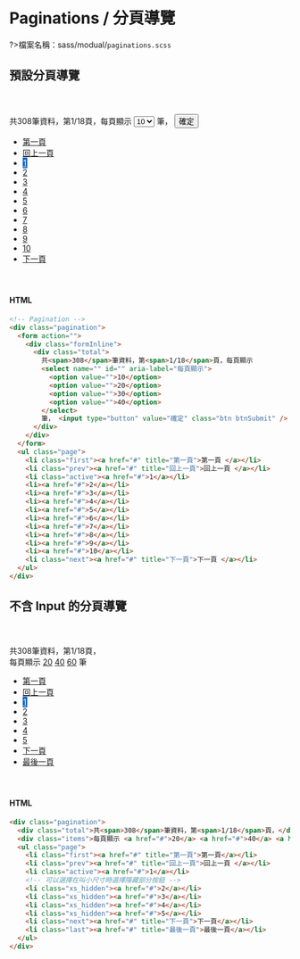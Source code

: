 # Paginations / 分頁導覽

?>檔案名稱：sass/modual/`paginations.scss`

## 預設分頁導覽

  <div class="demo">
  <div class="pagination">
              <form action="">
                <div class="formInline">
                  <div class="total">
                    共<span>308</span>筆資料，第<span>1/18</span>頁，每頁顯示
                    <select name="" id="" aria-label="每頁顯示">
                      <option value="">10</option>
                      <option value="">20</option>
                      <option value="">30</option>
                      <option value="">40</option>
                    </select>
                    筆， <input type="button" value="確定" class="btn btnSubmit" />
                  </div>
                </div>
              </form>
              <ul class="page">
                <li class="first"><a href=javascript:; title="第一頁">第一頁 </a></li>
                <li class="prev"><a href=javascript:; title="回上一頁">回上一頁 </a></li>
                <li class="active"><a href=javascript:;>1</a></li>
                <li><a href=javascript:;>2</a></li>
                <li><a href=javascript:;>3</a></li>
                <li><a href=javascript:;>4</a></li>
                <li><a href=javascript:;>5</a></li>
                <li><a href=javascript:;>6</a></li>
                <li><a href=javascript:;>7</a></li>
                <li><a href=javascript:;>8</a></li>
                <li><a href=javascript:;>9</a></li>
                <li><a href=javascript:;>10</a></li>
                <li class="next"><a href=javascript:; title="下一頁">下一頁 </a></li>
              </ul>
            </div>
  </div>

<!-- tabs:start -->

#### **HTML**

```html
<!-- Pagination -->
<div class="pagination">
  <form action="">
    <div class="formInline">
      <div class="total">
        共<span>308</span>筆資料，第<span>1/18</span>頁，每頁顯示
        <select name="" id="" aria-label="每頁顯示">
          <option value="">10</option>
          <option value="">20</option>
          <option value="">30</option>
          <option value="">40</option>
        </select>
        筆， <input type="button" value="確定" class="btn btnSubmit" />
      </div>
    </div>
  </form>
  <ul class="page">
    <li class="first"><a href="#" title="第一頁">第一頁 </a></li>
    <li class="prev"><a href="#" title="回上一頁">回上一頁 </a></li>
    <li class="active"><a href="#">1</a></li>
    <li><a href="#">2</a></li>
    <li><a href="#">3</a></li>
    <li><a href="#">4</a></li>
    <li><a href="#">5</a></li>
    <li><a href="#">6</a></li>
    <li><a href="#">7</a></li>
    <li><a href="#">8</a></li>
    <li><a href="#">9</a></li>
    <li><a href="#">10</a></li>
    <li class="next"><a href="#" title="下一頁">下一頁 </a></li>
  </ul>
</div>
```

<!-- tabs:end -->

## 不含 Input 的分頁導覽

<div class="demo">
    <div class="pagination">
    <div class="total"> 共<span>308</span>筆資料，第<span>1/18</span>頁，</div>
    <div class="items">每頁顯示 <a href=javascript:;>20</a> <a href=javascript:;>40</a> <a href=javascript:;>60</a> 筆 </div>
    <ul class="page">
        <li class="first"><a href=javascript:; title="第一頁">第一頁</a></li>
        <li class="prev"><a href=javascript:; title="回上一頁">回上一頁 </a></li>
        <li class="active"><a href=javascript:;>1</a></li>
        <li class="xs_hidden"><a href=javascript:;>2</a></li>
        <li class="xs_hidden"><a href=javascript:;>3</a></li>
        <li class="xs_hidden"><a href=javascript:;>4</a></li>
        <li class="xs_hidden"><a href=javascript:;>5</a></li>
        <li class="next"><a href=javascript:; title="下一頁">下一頁</a></li>
        <li class="last"><a href=javascript:; title="最後一頁">最後一頁</a></li>
    </ul>
</div>
</div>

<!-- tabs:start -->

#### **HTML**

```html
<div class="pagination">
  <div class="total">共<span>308</span>筆資料，第<span>1/18</span>頁，</div>
  <div class="items">每頁顯示 <a href="#">20</a> <a href="#">40</a> <a href="#">60</a> 筆</div>
  <ul class="page">
    <li class="first"><a href="#" title="第一頁">第一頁</a></li>
    <li class="prev"><a href="#" title="回上一頁">回上一頁 </a></li>
    <li class="active"><a href="#">1</a></li>
    <!-- 可以選擇在叫小尺寸時選擇隱藏部分按鈕 -->
    <li class="xs_hidden"><a href="#">2</a></li>
    <li class="xs_hidden"><a href="#">3</a></li>
    <li class="xs_hidden"><a href="#">4</a></li>
    <li class="xs_hidden"><a href="#">5</a></li>
    <li class="next"><a href="#" title="下一頁">下一頁</a></li>
    <li class="last"><a href="#" title="最後一頁">最後一頁</a></li>
  </ul>
</div>
```

<!-- tabs:end -->

<link rel="stylesheet" href="https://hywebu00.github.io/HyUI_v4/css/style.css" />

<style>
.demo{
    margin:4em 0;
}
.demo .pagination .page li.active a ,.demo .pagination .page li:hover a{
    color: #fff !important;
    background: #06c;
    border: #0059b3 solid 1px;}
@media screen and (max-width: 575px){
    .xs_hidden{
       display:none;
    }
}
 
</style>
